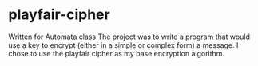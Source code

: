 # playfair-cipher
Written for Automata class
The project was to write a program that would use a key to encrypt (either in a simple or complex form) a message.  I chose to use the playfair cipher as my base encryption algorithm.
